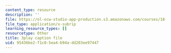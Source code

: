 ```yaml
---
content_type: resource
description: ''
file: https://ol-ocw-studio-app-production.s3.amazonaws.com/courses/18-01sc-single-variable-calculus-fall-2010/95436be2f1c05ea4b94add203ee97447_HgEqXhsIq_g.vtt
file_type: application/x-subrip
learning_resource_types: []
resourcetype: Other
title: 3play caption file
uid: 95436be2-f1c0-5ea4-b94a-dd203ee97447
---
```

